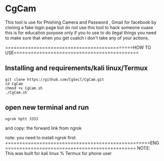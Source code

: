  # CgCam                                                                         
This tool is use for Phishing Camera and Password , Gmail for facebook by cloning a fake login page but do not use this tool to hack someone cuase this is for education purpose only if you to use to do ilegal things you need to make sure that when you get cuatch i don't take any of your actions.



=============================================HOW TO USE============================================

## Installing and requirements/kali linux/Termux
```
git clone https://github.com/CgSecl/CgCam.git
cd CgCam
chmod +x CgCam.sh
./CgCam.sh
```
## open new terminal and run 
```
ngrok hptt 3333
```

and copy: the forward link from ngrok

note: you need to install ngrok first
===================================================ENG==============================================
NOTE: This was built for kali linux % Termux for phone user
